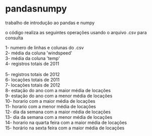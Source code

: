 # pandasnumpy
trabalho de introdução ao pandas e numpy

o código realiza as seguintes operações usando o arquivo .csv para consulta

1- numero de linhas e colunas do .csv<br>
2- média da coluna 'windspeed'<br>
3- média da coluna 'temp'<br>
4- registros totais de 2011<br>  
5- registros totais de 2012<br>
6- locações totais de 2011<br>
7- locações totais de 2012<br>
8- estação do ano com a maior média de locações<br>
9- estação do ano com a menor média de locações<br>
10- horario com a maior média de locações<br>
11- horario com a menor média de locações<br>
12- dia da semana com a maior média de locações<br>
13- dia da semana com a menor média de locações<br>
14- horario na quarta feira com a maior média de locações<br>
15- horário na sexta feira com a maior média de locações<br>
